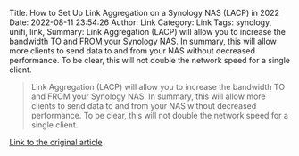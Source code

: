 Title: How to Set Up Link Aggregation on a Synology NAS (LACP) in 2022
Date: 2022-08-11 23:54:26
Author: Link
Category: Link
Tags: synology, unifi, link, 
Summary: Link Aggregation (LACP) will allow you to increase the bandwidth TO and FROM your Synology NAS. In summary, this will allow more clients to send data to and from your NAS without decreased performance. To be clear, this will not double the network speed for a single client.

> Link Aggregation (LACP) will allow you to increase the bandwidth TO and FROM your Synology NAS. In summary, this will allow more clients to send data to and from your NAS without decreased performance. To be clear, this will not double the network speed for a single client.

[Link to the original article](https://www.wundertech.net/how-to-set-up-link-aggregation-on-a-synology-nas-lacp/)
